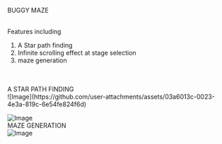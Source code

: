 <Header1> BUGGY MAZE </Header1><br>

<br>
Features including <br>
<ol>
  <li> A Star path finding
  <li> Infinite scrolling effect at stage selection
  <li> maze generation
</ol>

<br>
<br>
<Header2> A STAR PATH FINDING </Header2><br>
![Image](https://github.com/user-attachments/assets/03a6013c-0023-4e3a-819c-6e54fe824f6d)<br>

![Image](https://github.com/user-attachments/assets/0e1e9d84-62bd-43da-aca8-f0d98cb50435)
<br>
<Header2> MAZE GENERATION </Header2><br>
![Image](https://github.com/user-attachments/assets/d1eb1bec-06cf-442b-a7ae-d33532abfd20)
<br>
